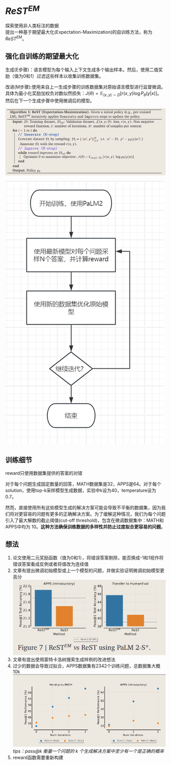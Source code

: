 # $ReST^{EM}$
探索使用非人类标注的数据    
提出一种基于期望最大化(Expectation-Maximization)的自训练方法，称为$ReST^{EM}$。

## 强化自训练的期望最大化
生成(E步骤)：语言模型为每个输入上下文生成多个输出样本。然后，使用二值奖励（值为0和1）过滤这些样本以收集训练数据集。

改进(M步骤):使用来自上一生成步骤的训练数据集对原始语言模型进行监督微调。具体为最小化奖励加权负对数似然损失：$J(\theta)=\mathbb{E}_{(x,y)\sim D} [r(x,y) \log P_\theta(y|x)]$。然后在下一个生成步骤中使用微调后的模型。

![alt text](image.png)

![alt text](image-4.png)

## 训练细节
reward只使用数据集提供的答案的对错

对于每个问题生成固定数量的回答，MATH数据集是32，APPS是64。对于每个solution，使用top-k采样模型生成数据，实验中k设为40，temperature设为0.7。

然而，直接使用所有这些模型生成的解决方案可能会导致不平衡的数据集，因为我们将对更容易的问题有更多的正确解决方案。为了缓解这种情况，我们为每个问题引入了最大解数的截止阈值(cut-off threshold)，包含在微调数据集中：MATH和APPS中均为 10。**这种方法确保训练数据的多样性并防止过度拟合更容易的问题**。

## 想法
1. 论文使用二元奖励函数（值为0和1），将错误答案剔除，能否换成-1和1视作将错误答案看成反例或者将值改为连续值
2. 文章有提出微调初始模型或上一个模型的问题，并做实验证明微调初始模型更高分
    ![alt text](image-3.png)
3. 文章有提出使用蒙特卡洛树搜索生成样例的改进想法
4. 过少的数据会导致过拟合，APPS数据集有2342个训练问题，总数据集大概10k
![alt text](image-6.png)
*tips：pass@k 衡量一个问题的 k 个生成解决方案中至少有一个是正确的概率*
5. reward函数需要重新构建